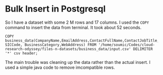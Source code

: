 # Bulk Insert in Postgresql
So I have a dataset with some 2 M rows and 17 columns. I used the `COPY` command to 
insert the data from terminal. It took about 52 seconds.

```
COPY business_data(CompanyName,EmailAddress,ContactFullName,ContactJobTitle,PhoneNumber,FaxNumber,Address,Address2,Address3,Town,County,Postcode,Region,Country, SICCode, BusinessCategory,WebAddress) FROM '/home/soumic/Codes/cloud-research-odyssey/files-n-datasets/business_data/input.csv' DELIMITER '*' csv header;
```

The main trouble was cleaning up the data rather than the actual insert. I used a simple java code to remove imcompatible rows.